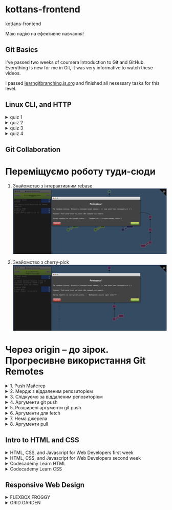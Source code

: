 # kottans-frontend

kottans-frontend

Маю надію на ефективне навчання!

## Git Basics

I've passed two weeks of coursera Introduction to Git and GitHub. Everything is new for me in Git, it was very
informative to watch these videos.

I passed [learngitbranching.js.org](learngitbranching.js.org) and finished all nesessary tasks for this level.

## Linux CLI, and HTTP

<details>
   <summary>quiz 1</summary>

![alt text](https://github.com/GavryshSergii/kottans-frontend/blob/main/task_linux_cli/quiz_1.png "linux quiz 1")
</details>
<details>
   <summary>quiz 2</summary>

![alt text](https://github.com/GavryshSergii/kottans-frontend/blob/main/task_linux_cli/quiz_2.png "linux quiz 2")
</details>
<details>
   <summary>quiz 3</summary>

![alt text](https://github.com/GavryshSergii/kottans-frontend/blob/main/task_linux_cli/quiz_3.png "linux quiz 3")
</details>
<details>
   <summary>quiz 4</summary>

![alt text](https://github.com/GavryshSergii/kottans-frontend/blob/main/task_linux_cli/quiz_4.png "linux quiz 4")
</details>

## Git Collaboration

# Переміщуємо роботу туди-сюди

1. Знайомство з інтерактивним rebase
   ![alt text](https://github.com/GavryshSergii/kottans-frontend/blob/main/task_git_collaboration/move1.png "Знайомство з інтерактивним rebase")

2. Знайомство з cherry-pick
   ![alt text](https://github.com/GavryshSergii/kottans-frontend/blob/main/task_git_collaboration/move2.png "Знайомство з cherry-pick")

# Через origin – до зірок. Прогресивне використання Git Remotes

<details>
   <summary>1. Push Майстер</summary>

![alt text](https://github.com/GavryshSergii/kottans-frontend/blob/main/task_git_collaboration/remoteAdvanced1.png "Push Майстер")
</details>
<details>
   <summary>2. Мердж з віддаленим репозиторієм</summary>

![alt text](https://github.com/GavryshSergii/kottans-frontend/blob/main/task_git_collaboration/remoteAdvanced2.png "Мердж з віддаленим репозиторієм")
</details>
<details>
   <summary>3. Слідкуємо за віддаленим репозиторієм</summary>

![alt text](https://github.com/GavryshSergii/kottans-frontend/blob/main/task_git_collaboration/remoteAdvanced3.png "Слідкуємо за віддаленим репозиторієм")
</details>
<details>
   <summary>4. Аргументи git push</summary>

![alt text](https://github.com/GavryshSergii/kottans-frontend/blob/main/task_git_collaboration/remoteAdvanced4.png "Аргументи git push")
</details>
<details>
   <summary>5. Розширені аргументи git push</summary>

![alt text](https://github.com/GavryshSergii/kottans-frontend/blob/main/task_git_collaboration/remoteAdvanced5.png "Розширені аргументи git push")
</details>
<details>
   <summary>6. Аргументи для fetch</summary>

![alt text](https://github.com/GavryshSergii/kottans-frontend/blob/main/task_git_collaboration/remoteAdvanced6.png "Аргументи для fetch")
</details>
<details>
   <summary>7. Нема джерела</summary>

![alt text](https://github.com/GavryshSergii/kottans-frontend/blob/main/task_git_collaboration/remoteAdvanced7.png "Нема джерела")
</details>
<details>
   <summary>8. Аргументи pull</summary>

![alt text](https://github.com/GavryshSergii/kottans-frontend/blob/main/task_git_collaboration/remoteAdvanced8.png "Аргументи pull ")
</details>

## Intro to HTML and CSS

<details>
   <summary>HTML, CSS, and Javascript for Web Developers first week</summary>

![alt text](https://github.com/GavryshSergii/kottans-frontend/blob/main/task_html_css_intro/coursera_html_css_first_week.png "HTML, CSS, and Javascript for Web Developers first week")
</details>
<details>
   <summary>HTML, CSS, and Javascript for Web Developers second week</summary>

![alt text](https://github.com/GavryshSergii/kottans-frontend/blob/main/task_html_css_intro/coursera_html_css_second_week.png "HTML, CSS, and Javascript for Web Developers second week")
</details>
<details>
   <summary>Codecademy Learn HTML</summary>

![alt text](https://github.com/GavryshSergii/kottans-frontend/blob/main/task_html_css_intro/codecademy_learn-html.png "Codecademy Learn HTML")
</details>
<details>
   <summary>Codecademy Learn CSS</summary>

![alt text](https://github.com/GavryshSergii/kottans-frontend/blob/main/task_html_css_intro/codecademy_learn-css.png "Codecademy Learn CSS")
</details>

## Responsive Web Design

<details>
   <summary>FLEXBOX FROGGY</summary>

   <details>
      <summary>Рівень 1</summary>

      ![alt text](https://github.com/GavryshSergii/kottans-frontend/blob/main/task_responsive_web_design/flexbox_froggy_01.png "FLEXBOX FROGGY рівень 1")
   </details>
   <details>
      <summary>Рівень 2</summary>

      ![alt text](https://github.com/GavryshSergii/kottans-frontend/blob/main/task_responsive_web_design/flexbox_froggy_02.png "FLEXBOX FROGGY рівень 2")
   </details>
   <details>
      <summary>Рівень 3</summary>

      ![alt text](https://github.com/GavryshSergii/kottans-frontend/blob/main/task_responsive_web_design/flexbox_froggy_03.png "FLEXBOX FROGGY рівень 3")
   </details>
   <details>
      <summary>Рівень 4</summary>

      ![alt text](https://github.com/GavryshSergii/kottans-frontend/blob/main/task_responsive_web_design/flexbox_froggy_04.png "FLEXBOX FROGGY рівень 4")
   </details>
   <details>
      <summary>Рівень 5</summary>

      ![alt text](https://github.com/GavryshSergii/kottans-frontend/blob/main/task_responsive_web_design/flexbox_froggy_05.png "FLEXBOX FROGGY рівень 5")
   </details>
   <details>
      <summary>Рівень 6</summary>

      ![alt text](https://github.com/GavryshSergii/kottans-frontend/blob/main/task_responsive_web_design/flexbox_froggy_06.png "FLEXBOX FROGGY рівень 6")
   </details>
   <details>
      <summary>Рівень 7</summary>

      ![alt text](https://github.com/GavryshSergii/kottans-frontend/blob/main/task_responsive_web_design/flexbox_froggy_07.png "FLEXBOX FROGGY рівень 7")
   </details>
   <details>
      <summary>Рівень 8</summary>

      ![alt text](https://github.com/GavryshSergii/kottans-frontend/blob/main/task_responsive_web_design/flexbox_froggy_08.png "FLEXBOX FROGGY рівень 8")
   </details>
   <details>
      <summary>Рівень 9</summary>

      ![alt text](https://github.com/GavryshSergii/kottans-frontend/blob/main/task_responsive_web_design/flexbox_froggy_09.png "FLEXBOX FROGGY рівень 9")
   </details>
   <details>
      <summary>Рівень 10</summary>

      ![alt text](https://github.com/GavryshSergii/kottans-frontend/blob/main/task_responsive_web_design/flexbox_froggy_10.png "FLEXBOX FROGGY рівень 10")
   </details>
   <details>
      <summary>Рівень 11</summary>

      ![alt text](https://github.com/GavryshSergii/kottans-frontend/blob/main/task_responsive_web_design/flexbox_froggy_11.png "FLEXBOX FROGGY рівень 11")
   </details>
   <details>
      <summary>Рівень 12</summary>

      ![alt text](https://github.com/GavryshSergii/kottans-frontend/blob/main/task_responsive_web_design/flexbox_froggy_12.png "FLEXBOX FROGGY рівень 12")
   </details>
   <details>
      <summary>Рівень 13</summary>

      ![alt text](https://github.com/GavryshSergii/kottans-frontend/blob/main/task_responsive_web_design/flexbox_froggy_13.png "FLEXBOX FROGGY рівень 13")
   </details>
   <details>
      <summary>Рівень 14</summary>

      ![alt text](https://github.com/GavryshSergii/kottans-frontend/blob/main/task_responsive_web_design/flexbox_froggy_14.png "FLEXBOX FROGGY рівень 14")
   </details>
   <details>
      <summary>Рівень 15</summary>

      ![alt text](https://github.com/GavryshSergii/kottans-frontend/blob/main/task_responsive_web_design/flexbox_froggy_15.png "FLEXBOX FROGGY рівень 15")
   </details>
   <details>
      <summary>Рівень 16</summary>

      ![alt text](https://github.com/GavryshSergii/kottans-frontend/blob/main/task_responsive_web_design/flexbox_froggy_16.png "FLEXBOX FROGGY рівень 16")
   </details>
   <details>
      <summary>Рівень 17</summary>

      ![alt text](https://github.com/GavryshSergii/kottans-frontend/blob/main/task_responsive_web_design/flexbox_froggy_17.png "FLEXBOX FROGGY рівень 17")
   </details>
   <details>
      <summary>Рівень 18</summary>

      ![alt text](https://github.com/GavryshSergii/kottans-frontend/blob/main/task_responsive_web_design/flexbox_froggy_18.png "FLEXBOX FROGGY рівень 18")
   </details>
   <details>
      <summary>Рівень 19</summary>

      ![alt text](https://github.com/GavryshSergii/kottans-frontend/blob/main/task_responsive_web_design/flexbox_froggy_19.png "FLEXBOX FROGGY рівень 19")
   </details>
   <details>
      <summary>Рівень 20</summary>

      ![alt text](https://github.com/GavryshSergii/kottans-frontend/blob/main/task_responsive_web_design/flexbox_froggy_20.png "FLEXBOX FROGGY рівень 20")
   </details>
   <details>
      <summary>Рівень 21</summary>

      ![alt text](https://github.com/GavryshSergii/kottans-frontend/blob/main/task_responsive_web_design/flexbox_froggy_21.png "FLEXBOX FROGGY рівень 21")
   </details>
   <details>
      <summary>Рівень 22</summary>

      ![alt text](https://github.com/GavryshSergii/kottans-frontend/blob/main/task_responsive_web_design/flexbox_froggy_22.png "FLEXBOX FROGGY рівень 22")
   </details>
   <details>
      <summary>Рівень 23</summary>

      ![alt text](https://github.com/GavryshSergii/kottans-frontend/blob/main/task_responsive_web_design/flexbox_froggy_23.png "FLEXBOX FROGGY рівень 23")
   </details>
   <details>
      <summary>Рівень 24</summary>

      ![alt text](https://github.com/GavryshSergii/kottans-frontend/blob/main/task_responsive_web_design/flexbox_froggy_24.png "FLEXBOX FROGGY рівень 24")
   </details>
</details>

<details>
   <summary>GRID GARDEN</summary>

   <details>
      <summary>Рівень 1</summary>

      ![alt text](https://github.com/GavryshSergii/kottans-frontend/blob/main/task_responsive_web_design/grid_garden_01.png "GRID GARDEN рівень 1")
   </details>
   <details>
      <summary>Рівень 2</summary>

      ![alt text](https://github.com/GavryshSergii/kottans-frontend/blob/main/task_responsive_web_design/grid_garden_02.png "GRID GARDEN рівень 2")
   </details>
   <details>
      <summary>Рівень 3</summary>

      ![alt text](https://github.com/GavryshSergii/kottans-frontend/blob/main/task_responsive_web_design/grid_garden_03.png "GRID GARDEN рівень 3")
   </details>
   <details>
      <summary>Рівень 4</summary>

      ![alt text](https://github.com/GavryshSergii/kottans-frontend/blob/main/task_responsive_web_design/grid_garden_04.png "GRID GARDEN рівень 4")
   </details>
   <details>
      <summary>Рівень 5</summary>

      ![alt text](https://github.com/GavryshSergii/kottans-frontend/blob/main/task_responsive_web_design/grid_garden_05.png "GRID GARDEN рівень 5")
   </details>
   <details>
      <summary>Рівень 6</summary>

      ![alt text](https://github.com/GavryshSergii/kottans-frontend/blob/main/task_responsive_web_design/grid_garden_06.png "GRID GARDEN рівень 6")
   </details>
   <details>
      <summary>Рівень 7</summary>

      ![alt text](https://github.com/GavryshSergii/kottans-frontend/blob/main/task_responsive_web_design/grid_garden_07.png "GRID GARDEN рівень 7")
   </details>
   <details>
      <summary>Рівень 8</summary>

      ![alt text](https://github.com/GavryshSergii/kottans-frontend/blob/main/task_responsive_web_design/grid_garden_08.png "GRID GARDEN рівень 8")
   </details>
   <details>
      <summary>Рівень 9</summary>

      ![alt text](https://github.com/GavryshSergii/kottans-frontend/blob/main/task_responsive_web_design/grid_garden_09.png "GRID GARDEN рівень 9")
   </details>
   <details>
      <summary>Рівень 10</summary>

      ![alt text](https://github.com/GavryshSergii/kottans-frontend/blob/main/task_responsive_web_design/grid_garden_10.png "GRID GARDEN рівень 10")
   </details>
   <details>
      <summary>Рівень 11</summary>

      ![alt text](https://github.com/GavryshSergii/kottans-frontend/blob/main/task_responsive_web_design/grid_garden_11.png "GRID GARDEN рівень 11")
   </details>
   <details>
      <summary>Рівень 12</summary>

      ![alt text](https://github.com/GavryshSergii/kottans-frontend/blob/main/task_responsive_web_design/grid_garden_12.png "GRID GARDEN рівень 12")
   </details>
   <details>
      <summary>Рівень 13</summary>

      ![alt text](https://github.com/GavryshSergii/kottans-frontend/blob/main/task_responsive_web_design/grid_garden_13.png "GRID GARDEN рівень 13")
   </details>
   <details>
      <summary>Рівень 14</summary>

      ![alt text](https://github.com/GavryshSergii/kottans-frontend/blob/main/task_responsive_web_design/grid_garden_14.png "GRID GARDEN рівень 14")
   </details>
   <details>
      <summary>Рівень 15</summary>

      ![alt text](https://github.com/GavryshSergii/kottans-frontend/blob/main/task_responsive_web_design/grid_garden_15.png "GRID GARDEN рівень 15")
   </details>
   <details>
      <summary>Рівень 16</summary>

      ![alt text](https://github.com/GavryshSergii/kottans-frontend/blob/main/task_responsive_web_design/grid_garden_16.png "GRID GARDEN рівень 16")
   </details>
   <details>
      <summary>Рівень 17</summary>

      ![alt text](https://github.com/GavryshSergii/kottans-frontend/blob/main/task_responsive_web_design/grid_garden_17.png "GRID GARDEN рівень 17")
   </details>
   <details>
      <summary>Рівень 18</summary>

      ![alt text](https://github.com/GavryshSergii/kottans-frontend/blob/main/task_responsive_web_design/grid_garden_18.png "GRID GARDEN рівень 18")
   </details>
   <details>
      <summary>Рівень 19</summary>

      ![alt text](https://github.com/GavryshSergii/kottans-frontend/blob/main/task_responsive_web_design/grid_garden_19.png "GRID GARDEN рівень 19")
   </details>
   <details>
      <summary>Рівень 20</summary>

      ![alt text](https://github.com/GavryshSergii/kottans-frontend/blob/main/task_responsive_web_design/grid_garden_20.png "GRID GARDEN рівень 20")
   </details>
   <details>
      <summary>Рівень 21</summary>

      ![alt text](https://github.com/GavryshSergii/kottans-frontend/blob/main/task_responsive_web_design/grid_garden_21.png "GRID GARDEN рівень 21")
   </details>
   <details>
      <summary>Рівень 22</summary>

      ![alt text](https://github.com/GavryshSergii/kottans-frontend/blob/main/task_responsive_web_design/grid_garden_22.png "GRID GARDEN рівень 22")
   </details>
   <details>
      <summary>Рівень 23</summary>

      ![alt text](https://github.com/GavryshSergii/kottans-frontend/blob/main/task_responsive_web_design/grid_garden_23.png "GRID GARDEN рівень 23")
   </details>
   <details>
      <summary>Рівень 24</summary>

      ![alt text](https://github.com/GavryshSergii/kottans-frontend/blob/main/task_responsive_web_design/grid_garden_24.png "GRID GARDEN рівень 24")
   </details>
   <details>
      <summary>Рівень 25</summary>

      ![alt text](https://github.com/GavryshSergii/kottans-frontend/blob/main/task_responsive_web_design/grid_garden_25.png "GRID GARDEN рівень 25")
   </details>
   <details>
      <summary>Рівень 26</summary>

      ![alt text](https://github.com/GavryshSergii/kottans-frontend/blob/main/task_responsive_web_design/grid_garden_26.png "GRID GARDEN рівень 26")
   </details>
   <details>
      <summary>Рівень 27</summary>

      ![alt text](https://github.com/GavryshSergii/kottans-frontend/blob/main/task_responsive_web_design/grid_garden_27.png "GRID GARDEN рівень 27")
   </details>
   <details>
      <summary>Рівень 28</summary>

      ![alt text](https://github.com/GavryshSergii/kottans-frontend/blob/main/task_responsive_web_design/grid_garden_28.png "GRID GARDEN рівень 28")
   </details>
</details>
